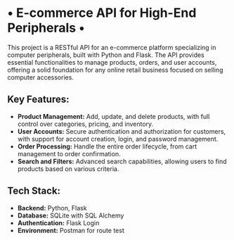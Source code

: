   <h1>• E-commerce API for High-End Peripherals •</h1>

<p>This project is a RESTful API for an e-commerce platform specializing in computer peripherals, built with Python and Flask. The API provides essential functionalities to manage products, orders, and user accounts, offering a solid foundation for any online retail business focused on selling computer accessories.</p>

<h2>Key Features:</h2>
<ul>
  <li><strong>Product Management:</strong> Add, update, and delete products, with full control over categories, pricing, and inventory.</li>
  <li><strong>User Accounts:</strong> Secure authentication and authorization for customers, with support for account creation, login, and password management.</li>
  <li><strong>Order Processing:</strong> Handle the entire order lifecycle, from cart management to order confirmation.</li>
  <li><strong>Search and Filters:</strong> Advanced search capabilities, allowing users to find products based on various criteria.</li>
</ul>

<h2>Tech Stack:</h2>
<ul>
  <li><strong>Backend:</strong> Python, Flask</li>
  <li><strong>Database:</strong> SQLite with SQL Alchemy</li>
  <li><strong>Authentication:</strong> Flask Login</li>
  <li><strong>Environment:</strong> Postman for route test</li>
</ul>
